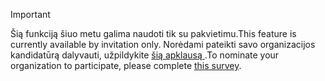 > [!IMPORTANT]
> <span data-ttu-id="6728d-101">Šią funkciją šiuo metu galima naudoti tik su pakvietimu.</span><span class="sxs-lookup"><span data-stu-id="6728d-101">This feature is currently available by invitation only.</span></span> <span data-ttu-id="6728d-102">Norėdami pateikti savo organizacijos kandidatūrą dalyvauti, užpildykite [šią apklausą ](https://aka.ms/ax2012upgrade).</span><span class="sxs-lookup"><span data-stu-id="6728d-102">To nominate your organization to participate, please complete [this survey](https://aka.ms/ax2012upgrade).</span></span> 

